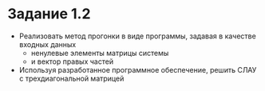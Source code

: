 # Задание 1.2
- Реализовать метод прогонки в виде программы, задавая в качестве входных данных
    - ненулевые элементы матрицы системы 
    - и вектор правых частей
- Используя разработанное программное обеспечение, решить СЛАУ с трехдиагональной матрицей